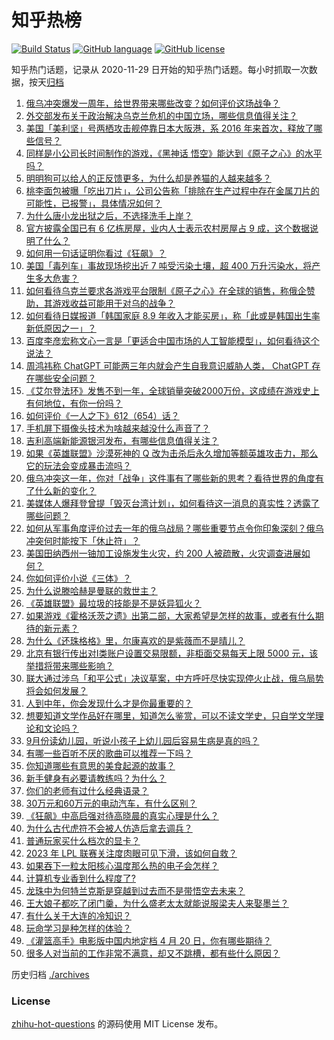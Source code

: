 # 知乎热榜
[![Build Status](https://github.com/ToWeLong/zhihu-hot-questions/workflows/CI/badge.svg)](https://github.com/ToWeLong/zhihu-hot-questions/actions)
[![GitHub language](https://img.shields.io/badge/language-golang-orange.svg)](https://golang.org/)
[![GitHub license](https://img.shields.io/github/license/ToWeLong/zhihu-hot-questions)](https://github.com/ToWeLong/zhihu-hot-questions/blob/main/LICENSE)

知乎热门话题，记录从 2020-11-29 日开始的知乎热门话题。每小时抓取一次数据，按天[归档](./archives)

<!-- BEGIN -->

1. [俄乌冲突爆发一周年，给世界带来哪些改变？如何评价这场战争？](https://www.zhihu.com/question/585240364)
1. [外交部发布关于政治解决乌克兰危机的中国立场，哪些信息值得关注？](https://www.zhihu.com/question/585943149)
1. [美国「美利坚」号两栖攻击舰停靠日本大阪港，系 2016 年来首次，释放了哪些信号？](https://www.zhihu.com/question/585115504)
1. [同样是小公司长时间制作的游戏，《黑神话 悟空》能达到《原子之心》的水平吗？](https://www.zhihu.com/question/585335404)
1. [明明狗可以给人的正反馈更多，为什么却是养猫的人越来越多？](https://www.zhihu.com/question/584320891)
1. [桃李面包被曝「吃出刀片」，公司公告称「排除在生产过程中存在金属刀片的可能性，已报警」，具体情况如何？](https://www.zhihu.com/question/585119685)
1. [为什么唐小龙出狱之后，不选择洗手上岸？](https://www.zhihu.com/question/584383155)
1. [官方披露全国已有 6 亿栋房屋，业内人士表示农村房屋占 9 成，这个数据说明了什么？](https://www.zhihu.com/question/585900212)
1. [如何用一句话证明你看过《狂飙》？](https://www.zhihu.com/question/582710805)
1. [美国「毒列车」事故现场挖出近 7 吨受污染土壤，超 400 万升污染水，将产生多大危害？](https://www.zhihu.com/question/585347945)
1. [如何看待乌克兰要求各游戏平台限制《原子之心》在全球的销售，称俄企赞助，其游戏收益可能用于对乌的战争？](https://www.zhihu.com/question/585584161)
1. [如何看待日媒报道「韩国家庭 8.9 年收入才能买房」，称「此或是韩国出生率新低原因之一」？](https://www.zhihu.com/question/585786785)
1. [百度李彦宏称文心一言是「更适合中国市场的人工智能模型」，如何看待这个说法？](https://www.zhihu.com/question/585777863)
1. [周鸿祎称 ChatGPT 可能两三年内就会产生自我意识威胁人类， ChatGPT 存在哪些安全问题？](https://www.zhihu.com/question/585757225)
1. [《艾尔登法环》发售不到一年，全球销量突破2000万份，这成绩在游戏史上有何地位，有你一份吗？](https://www.zhihu.com/question/585592186)
1. [如何评价《一人之下》612（654）话？](https://www.zhihu.com/question/585898828)
1. [手机屏下摄像头技术为啥越来越没什么声音了？](https://www.zhihu.com/question/585307762)
1. [吉利高端新能源银河发布，有哪些信息值得关注？](https://www.zhihu.com/question/585841511)
1. [如果《英雄联盟》沙漠死神的 Q 改为击杀后永久增加等额英雄攻击力，那么它的玩法会变成暴击流吗？](https://www.zhihu.com/question/584676076)
1. [俄乌冲突这一年，你对「战争」这件事有了哪些新的思考？看待世界的角度有了什么新的变化？](https://www.zhihu.com/question/585316399)
1. [美媒体人爆拜登曾提「毁灭台湾计划」，如何看待这一消息的真实性？透露了哪些问题？](https://www.zhihu.com/question/585755663)
1. [如何从军事角度评价过去一年的俄乌战局？哪些重要节点令你印象深刻？俄乌冲突何时能按下「休止符」？](https://www.zhihu.com/question/585316382)
1. [美国田纳西州一铀加工设施发生火灾，约 200 人被疏散，火灾调查进展如何？](https://www.zhihu.com/question/585730099)
1. [你如何评价小说《三体》？](https://www.zhihu.com/question/529003573)
1. [为什么说滕哈赫是曼联的救世主？](https://www.zhihu.com/question/556200394)
1. [《英雄联盟》最垃圾的技能是不是妖异狐火？](https://www.zhihu.com/question/585750851)
1. [如果游戏《霍格沃茨之遗》出第二部，大家希望是怎样的故事，或者有什么期待的新元素？](https://www.zhihu.com/question/584721407)
1. [为什么《还珠格格》里，尔康喜欢的是紫薇而不是晴儿？](https://www.zhihu.com/question/267236513)
1. [北京有银行传出对Ⅰ类账户设置交易限额，非柜面交易每天上限 5000 元，该举措将带来哪些影响？](https://www.zhihu.com/question/585960814)
1. [联大通过涉乌「和平公式」决议草案，中方呼吁尽快实现停火止战，俄乌局势将会如何发展？](https://www.zhihu.com/question/585937644)
1. [人到中年，你会发现什么才是你最重要的？](https://www.zhihu.com/question/585741193)
1. [想要知道文学作品好在哪里，知道怎么鉴赏，可以不读文学史，只自学文学理论和文论吗？](https://www.zhihu.com/question/584723369)
1. [9月份读幼儿园，听说小孩子上幼儿园后容易生病是真的吗？](https://www.zhihu.com/question/584148502)
1. [有哪一些百听不厌的歌曲可以推荐一下吗？](https://www.zhihu.com/question/585863317)
1. [你知道哪些有意思的美食起源的故事？](https://www.zhihu.com/question/378566629)
1. [新手健身有必要请教练吗？为什么？](https://www.zhihu.com/question/576780919)
1. [你们的老师有过什么经典语录？](https://www.zhihu.com/question/584705489)
1. [30万元和60万元的电动汽车，有什么区别？](https://www.zhihu.com/question/585735679)
1. [《狂飙》中高启强对待高晓晨的真实心理是什么？](https://www.zhihu.com/question/581919894)
1. [为什么古代虎符不会被人仿造后拿去调兵？](https://www.zhihu.com/question/327691427)
1. [普通玩家买什么档次的显卡？](https://www.zhihu.com/question/432710141)
1. [2023 年 LPL 联赛关注度肉眼可见下滑，该如何自救？](https://www.zhihu.com/question/585748158)
1. [如果吞下一粒太阳核心温度那么热的电子会怎样？](https://www.zhihu.com/question/585519359)
1. [计算机专业香到什么程度了?](https://www.zhihu.com/question/534805943)
1. [龙珠中为何特兰克斯是穿越到过去而不是带悟空去未来？](https://www.zhihu.com/question/585752908)
1. [王大娘子都吃了闭门羹，为什么盛老太太就能说服梁夫人来娶墨兰？](https://www.zhihu.com/question/584946404)
1. [有什么关于大连的冷知识？](https://www.zhihu.com/question/52722445)
1. [玩命学习是种怎样的体验？](https://www.zhihu.com/question/35378591)
1. [《灌篮高手》电影版中国内地定档 4 月 20 日，你有哪些期待？](https://www.zhihu.com/question/585801139)
1. [很多人对当前的工作非常不满意，却又不跳槽，都有些什么原因？](https://www.zhihu.com/question/585727452)

<!-- END -->

历史归档 [./archives](./archives)


### License
[zhihu-hot-questions](https://github.com/towelong/zhihu-hot-questions) 的源码使用 MIT License 发布。